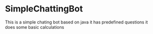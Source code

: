 # SimpleChattingBot

This is a simple chating bot based on java 
it has predefined questions 
it does some basic calculations

